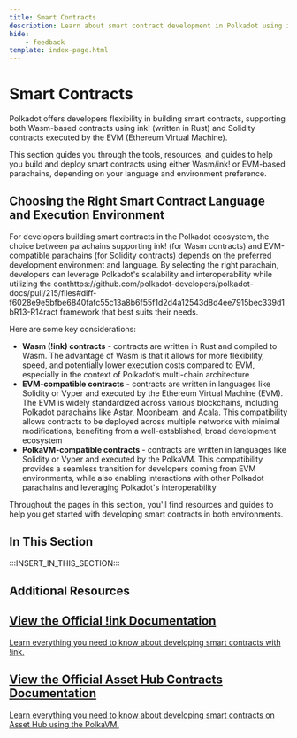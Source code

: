 ```yaml
---
title: Smart Contracts
description: Learn about smart contract development in Polkadot using ink! for Wasm contracts and EVM support for Solidity contracts on Asset Hub and parachains.
hide: 
    - feedback
template: index-page.html
---
```


# Smart Contracts

Polkadot offers developers flexibility in building smart contracts, supporting both Wasm-based contracts using ink! (written in Rust) and Solidity contracts executed by the EVM (Ethereum Virtual Machine).

This section guides you through the tools, resources, and guides to help you build and deploy smart contracts using either Wasm/ink! or EVM-based parachains, depending on your language and environment preference.

## Choosing the Right Smart Contract Language and Execution Environment

For developers building smart contracts in the Polkadot ecosystem, the choice between parachains supporting ink! (for Wasm contracts) and EVM-compatible parachains (for Solidity contracts) depends on the preferred development environment and language. By selecting the right parachain, developers can leverage Polkadot's scalability and interoperability while utilizing the conthttps://github.com/polkadot-developers/polkadot-docs/pull/215/files#diff-f6028e9e5bfbe6840fafc55c13a8b6f55f1d2d4a12543d8d4ee7915bec339d1bR13-R14ract framework that best suits their needs.

Here are some key considerations:

- **Wasm (!ink) contracts** - contracts are written in Rust and compiled to Wasm. The advantage of Wasm is that it allows for more flexibility, speed, and potentially lower execution costs compared to EVM, especially in the context of Polkadot’s multi-chain architecture
- **EVM-compatible contracts** - contracts are written in languages like Solidity or Vyper and executed by the Ethereum Virtual Machine (EVM). The EVM is widely standardized across various blockchains, including Polkadot parachains like Astar, Moonbeam, and Acala. This compatibility allows contracts to be deployed across multiple networks with minimal modifications, benefiting from a well-established, broad development ecosystem
- **PolkaVM-compatible contracts** - contracts are written in languages like Solidity or Vyper and executed by the PolkaVM. This compatibility provides a seamless transition for developers coming from EVM environments, while also enabling interactions with other Polkadot parachains and leveraging Polkadot's interoperability

Throughout the pages in this section, you'll find resources and guides to help you get started with developing smart contracts in both environments.

## In This Section

:::INSERT_IN_THIS_SECTION:::

## Additional Resources

<div class="subsection-wrapper">
  <div class="card">
    <a href="https://use.ink/">
      <h2 class="title">View the Official !ink Documentation</h2>
      <p class="description">Learn everything you need to know about developing smart contracts with !ink.</p>
    </a>
  </div>
  <div class="card">
    <a href="https://github.com/paritytech/asset-transfer-api">
      <h2 class="title">View the Official Asset Hub Contracts Documentation</h2>
      <p class="description">Learn everything you need to know about developing smart contracts on Asset Hub using the PolkaVM.</p>
    </a>
  </div>
</div>
